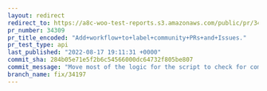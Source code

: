 ```yaml
---
layout: redirect
redirect_to: https://a8c-woo-test-reports.s3.amazonaws.com/public/pr/34309/api/index.html
pr_number: 34309
pr_title_encoded: "Add+workflow+to+label+community+PRs+and+Issues."
pr_test_type: api
last_published: "2022-08-17 19:11:31 +0000"
commit_sha: 284b05e71e5f2b6c54566000dc64732f805be807
commit_message: "Move most of the logic for the script to check for community contribu…"
branch_name: fix/34197
---
```

